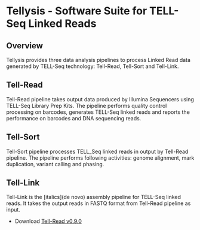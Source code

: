 # Tellysis - Software Suite for TELL-Seq Linked Reads  

## Overview

Tellysis provides three data analysis pipelines to process Linked Read data generated by TELL-Seq technology: Tell-Read, Tell-Sort and Tell-Link.


## Tell-Read

Tell-Read pipeline takes output data produced by Illumina Sequencers using TELL-Seq Library Prep Kits. The pipeline performs quality control processing on barcodes, generates TELL-Seq linked reads and reports the performance on barcodes and DNA sequencing reads.

## Tell-Sort

Tell-Sort pipeline processes TELL_Seq linked reads in output by Tell-Read pipeline. The pipeline performs following activities: genome alignment, mark duplication, variant calling and phasing.

## Tell-Link

Tell-Link is the [italics](de novo) assembly pipeline for TELL-Seq linked reads.  It takes the output reads in FASTQ format from Tell-Read pipeline as input. 

* Download [Tell-Read v0.9.0](https://github.com/universalsequencing/tellysis/releases/download/0.9.0/tellread.tar.gz)

